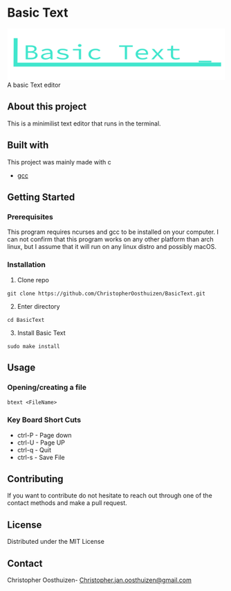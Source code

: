 # Basic Text
![logo](logo.png)
A basic Text editor

## About this project
This is a minimilist text editor that runs in the terminal. 

## Built with
This project was mainly made with c
* [gcc](https://gcc.gnu.org/)

## Getting Started
### Prerequisites
This program requires ncurses and gcc to be installed on your computer. I can not confirm that this program works on any other platform than arch linux, but I assume that it will run on any linux distro and possibly macOS. 

### Installation
1. Clone repo
```
git clone https://github.com/ChristopherOosthuizen/BasicText.git
```
2. Enter directory
```
cd BasicText
```
3. Install Basic Text
```
sudo make install
```

## Usage
### Opening/creating a file
```
btext <FileName>
```
### Key Board Short Cuts
* ctrl-P - Page down
* ctrl-U - Page UP
* ctrl-q - Quit
* ctrl-s - Save File

## Contributing
If you want to contribute do not hesitate to reach out through one of the contact methods and make a pull request.

## License 
Distributed under the MIT License

## Contact

Christopher Oosthuizen- Christopher.jan.oosthuizen@gmail.com
